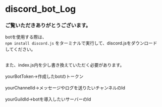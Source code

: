 # discord_bot_Log
### ご覧いただきありがとうございます。

botを使用する際は、<br>
`npm install discord.js`
をターミナルで実行して、discord.jsをダウンロードしてください。<br><br>


また、index.js内を少し書き換えていただく必要があります。<br><br>
yourBotToken→作成したbotのトークン<br><br>yourChannelId→メッセージやログを送りたいチャンネルのId<br><br>yourGuildId→botを導入したいサーバーのId<br><br>

